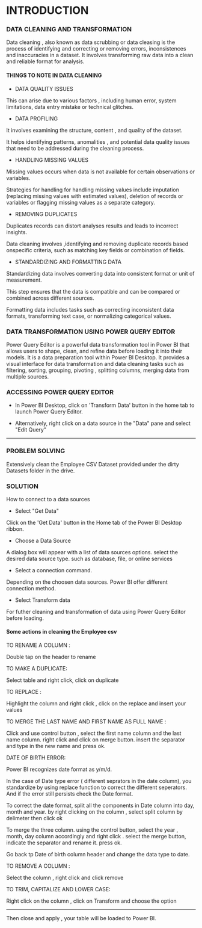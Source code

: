 # INTRODUCTION

### DATA CLEANING AND TRANSFORMATION

Data cleaning , also known as data scrubbing or data cleasing is the process of identifying 
and correcting or removing errors, inconsistences and inaccuracies in a dataset.
It involves transforming raw data into a clean and reliable format for analysis. 

#### THINGS TO NOTE IN DATA CLEANING

-  DATA QUALITY ISSUES
  
This can arise due to various factors , including human error, system limitations,
data entry mistake or technical glitches.

- DATA PROFILING
  
It involves examining the structure, content , and quality of the dataset.

It helps identifying patterns, anomalities , and potential data quality issues that need to
be addressed during the cleaning process.

- HANDLING MISSING VALUES
  
Missing values occurs when data is not available for certain observations or variables.

Strategies for handling for handling missing values include imputation (replacing missing 
values with estimated values), deletion of records or variables or flagging missing 
values as a separate category.

- REMOVING DUPLICATES
  
Duplicates records can distort analyses results and leads to incorrect insights.

Data cleaning involves ,identifying and removing duplicate records based onspecific criteria,
such as matching key fields or combination of fields.

- STANDARDIZING AND FORMATTING DATA
  
Standardizing data involves converting data into consistent format or unit of measurement.

This step ensures that the data is compatible and can be compared or combined across different
sources.

Formatting data includes tasks such as correcting inconsistent data formats, transforming text case,
or normalizing categorical values.


### DATA TRANSFORMATION USING POWER QUERY EDITOR

Power Query Editor is a powerful data transformation tool in Power BI that allows users to shape,
clean, and refine data before loading it into their models. It is a data preparation tool within
Power BI Desktop. It provides a visual interface for data transformation and data cleaning tasks
such as filtering, sorting, grouping, pivoting , splitting columns, merging data from multiple
sources.

### ACCESSING POWER QUERY EDITOR

- In Power BI Desktop, click on 'Transform Data' button in the home tab to launch Power Query Editor.

- Alternatively, right click on a data source in the "Data" pane and select "Edit Query"

--------------

### PROBLEM SOLVING

Extensively clean the Employee CSV Dataset provided under the dirty Datasets folder in the drive.

### SOLUTION

How to connect to a data sources

- Select "Get Data"

Click on the 'Get Data' button in the Home tab of the Power BI Desktop ribbon.

- Choose a Data Source

A dialog box will appear with a list of data sources options. select the desired data source type.
such as database, file, or online services

- Select a connection command.

Depending on the choosen data sources. Power BI offer different connection method.

- Select Transform data

For futher cleaning and transformation of data using Power Query Editor before loading.


#### Some actions in cleaning the Employee csv

TO RENAME A COLUMN :

Double tap on the header to rename

TO MAKE A DUPLICATE:

Select table and right click, click on duplicate

TO REPLACE : 

Highlight the column and right click , click on the replace and insert your values

TO MERGE THE LAST NAME AND FIRST NAME AS FULL NAME :

Click and use control button , select the first name column
and the last name column. right click and click on merge button. insert the separator
and type in the new name and press ok.

DATE OF BIRTH ERROR:

Power BI recognizes date format as y/m/d.

In the case of Date type error ( different seprators in the date column), you standardize
by using replace function to correct the different seperators. And if the error still persists
check the Date format.

To correct the date format, split all the components in Date column into day, month and year. 
by right clicking on the column , select split column by delimeter then click ok

To merge the three column. using the control button, select the year , month, day column accordingly
and right click . select the merge button, indicate the separator and rename it. press ok.

Go back tp Date of birth column header and change the data type to date.


TO REMOVE A COLUMN :

Select the column , right click and click remove


TO TRIM, CAPITALIZE AND LOWER CASE:

Right click on the column , click on Transform and choose the option

------------

Then close and apply , your table will be loaded to Power BI.















  
